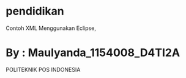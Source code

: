 # pendidikan
Contoh XML Menggunakan Eclipse,
# By : Maulyanda_1154008_D4TI2A
POLITEKNIK POS INDONESIA
